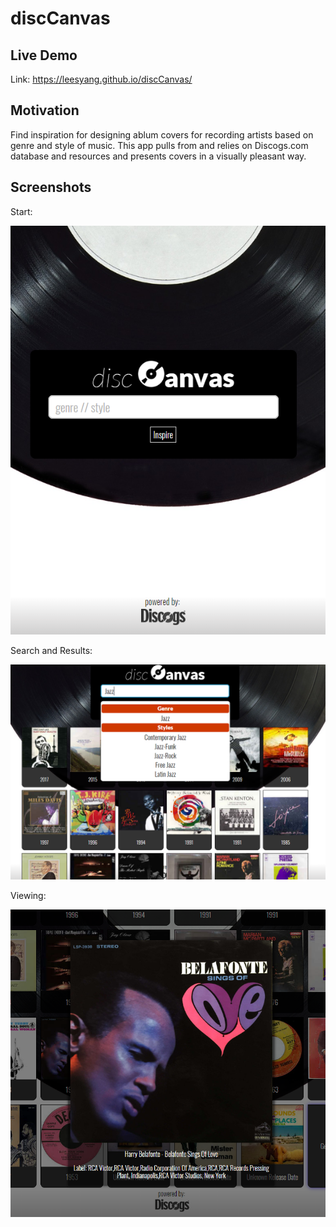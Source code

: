 # discCanvas

## Live Demo
Link: https://leesyang.github.io/discCanvas/

## Motivation
Find inspiration for designing ablum covers for recording artists based on genre and style of music. This app pulls from and relies on Discogs.com database and resources and presents covers in a visually pleasant way.

## Screenshots
Start:

![start screen](screenshots/start.PNG)

Search and Results:

![search and results](screenshots/results.PNG)

Viewing:

![viewing cover](screenshots/view.PNG)
